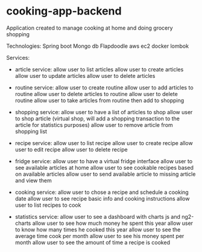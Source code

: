 # cooking-app-backend

Application created to manage cooking at home and doing grocery shopping

Technologies:
  Spring boot
  Mongo db
  Flapdoodle
  aws ec2
  docker
  lombok

Services:
  - article service:
    allow user to list articles
    allow user to create articles
    allow user to update articles
    allow user to delete articles
    
  - routine service:
    allow user to create routine
    allow user to add articles to routine
    allow user to delete articles to routine
    allow user to delete routine
    allow user to take articles from routine then add to shopping
  
  - shopping service:
    allow user to have a list of articles to shop
    allow user to shop article (virtual shop, will add a shopping transaction to the article for statistics purposes)
    allow user to remove article from shopping list
  
  - recipe service:
    allow user to list recipe
    allow user to create recipe
    allow user to edit recipe
    allow user to delete recipe
    
  - fridge service:
    allow user to have a virtual fridge interface
    allow user to see available articles at home
    allow user to see cookable recipes based on available articles
    allow user to send available article to missing article and view them
  
  - cooking service:
    allow user to chose a recipe and schedule a cooking date
    allow user to see recipe basic info and cooking instructions
    allow user to list recipes to cook
    
  - statistics service:
    allow user to see a dashboard with charts js and ng2-charts
    allow user to see how much money he spent this year
    allow user to know how many times he cooked this year
    allow user to see the average time cook per month
    allow user to see his money spent per month
    allow user to see the amount of time a recipe is cooked
    
    
